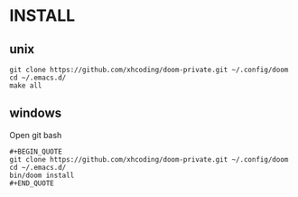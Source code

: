 # INSTALL
## unix
```
git clone https://github.com/xhcoding/doom-private.git ~/.config/doom
cd ~/.emacs.d/
make all
``` 
## windows
Open git bash
```
#+BEGIN_QUOTE
git clone https://github.com/xhcoding/doom-private.git ~/.config/doom
cd ~/.emacs.d/
bin/doom install
#+END_QUOTE
```
